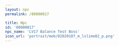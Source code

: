 ```yaml
---
layout: npc
permalink: /80000017

title: Npc
id: '80000017'
npc_name: 'LV17 Balance Test Boss'
icon_url: 'portrait/mob/02020107_m_lslime02_p.png'
---
```

